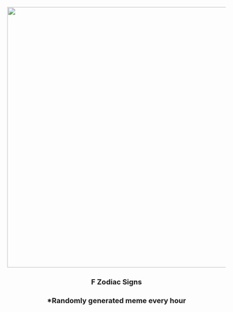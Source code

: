 <p align="center">
        <img src="https://i.redd.it/80bmsag7wiu81.jpg" width="600" height="600">
        </p>
        <h3 align="center">F Zodiac Signs</h3>
        <h3 align="center">*Randomly generated meme every hour</h3>
    